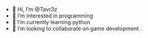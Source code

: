 - 👋 Hi, I’m @Tavr3z
- 👀 I’m interested in programming
- 🌱 I’m currently learning python
- 💞️ I’m looking to collaborate on game development
.
<!---
Tavr3z/Tavr3z is a ✨ special ✨ repository because its `README.md` (this file) appears on your GitHub profile.
You can click the Preview link to take a look at your changes.
--->
